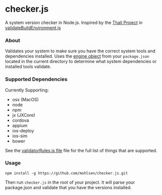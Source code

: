 # checker.js

A system version checker in Node.js. Inspired by the [Thali Project][thali] in [validateBuildEnvironment.js][thalicode]

### About

Validates your system to make sure you have the correct system tools and dependencies installed.  Uses the [engine  object][engines] from your `package.json` located in the current directory to determine what system dependencies
or installed tools validate.

### Supported Dependencies

Currently Supporting:
- osx (MacOS)
- node
- npm
- jx (JXCore)
- cordova
- appium
- ios-deploy
- ios-sim
- bower

See the [validatorRules.js file][validator] file for the full list of things that are supported.

### Usage

```npm install -g https://github.com/mohlsen/checker.js.git```

Then run `checker.js` in the root of your project.  It will parse your package.json and validate that you have the versions installed.

[thali]: http://thaliproject.org/
[thalicode]: https://github.com/thaliproject/Thali_CordovaPlugin/blob/vNext_yarong_1028/thali/install/validateBuildEnvironment.js
[engines]: https://docs.npmjs.com/files/package.json#engines
[validator]: validaterRules.js
